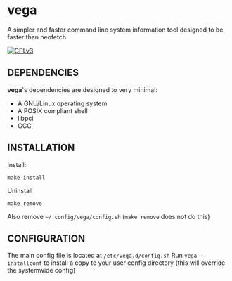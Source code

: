 # vega
A simpler and faster command line system information tool designed to be faster than neofetch

[![GPLv3](https://img.shields.io/badge/license-GPLv3-green)](#)

## DEPENDENCIES
**vega**'s dependencies are designed to very minimal:

- A GNU/Linux operating system
- A POSIX compliant shell
- libpci
- GCC

## INSTALLATION

Install:

    make install

Uninstall

    make remove


Also remove `~/.config/vega/config.sh` (`make remove` does not do this)

## CONFIGURATION

The main config file is located at `/etc/vega.d/config.sh`
Run `vega --installconf` to install a copy to your user config directory (this will override the systemwide config)

